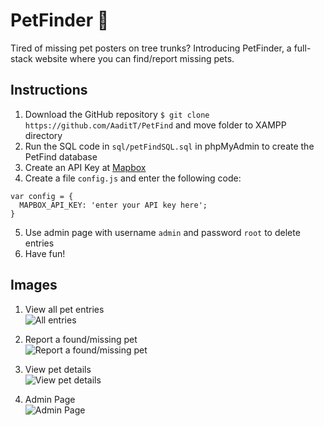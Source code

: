 # PetFinder 🐶
Tired of missing pet posters on tree trunks? Introducing PetFinder, a full-stack website where you can find/report missing pets.

## Instructions

1. Download the GitHub repository `$ git clone https://github.com/AaditT/PetFind` and move folder to XAMPP directory
2. Run the SQL code in `sql/petFindSQL.sql` in phpMyAdmin to create the PetFind database
3. Create an API Key at [Mapbox](https://www.mapbox.com/)
4. Create a file `config.js` and enter the following code:
```
var config = {
  MAPBOX_API_KEY: 'enter your API key here';
}
```
5. Use admin page with username `admin` and password `root` to delete entries
6. Have fun!

## Images

1. View all pet entries <br>
![All entries](https://i.imgur.com/Ks0SQgr.jpg)

2. Report a found/missing pet <br>
![Report a found/missing pet](https://i.imgur.com/GUu05lZ.jpg)

3. View pet details <br>
![View pet details](https://i.imgur.com/d6MlomB.jpg)

4. Admin Page <br>
![Admin Page](https://i.imgur.com/zHFyQDz.jpg)
